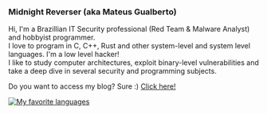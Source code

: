 ### Midnight Reverser (aka Mateus Gualberto)

Hi, I'm a Brazillian IT Security professional (Red Team & Malware Analyst) and hobbyist programmer.  
I love to program in C, C++, Rust and other system-level and system level languages. I'm a low level hacker!  
I like to study computer architectures, exploit binary-level vulnerabilities and take a deep dive in several security and programming subjects. 

Do you want to access my blog? Sure :) [Click here!](https://blog.midnighthackings.com)

[![My favorite languages](https://github-readme-stats.vercel.app/api/top-langs/?username=midnight-rev&theme=merko&how_icons=true&exclude_repo=midnight-rev.github.io,midnight-rev-github-pages)](https://github.com/midnight-rev/midnight-rev/)
